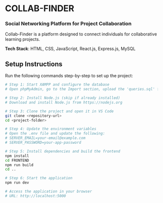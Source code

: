 # **COLLAB-FINDER**  
### Social Networking Platform for Project Collaboration  

Collab-Finder is a platform designed to connect individuals for collaborative learning projects.  

**Tech Stack**: HTML, CSS, JavaScript, React.js, Express.js, MySQL  

## **Setup Instructions**  
Run the following commands step-by-step to set up the project:  
```bash
# Step 1: Start XAMPP and configure the database
# Open phpMyAdmin, go to the Import section, upload the 'queries.sql' file, and click Import.

# Step 2: Install Node.js (skip if already installed)
# Download and install Node.js from https://nodejs.org

# Step 3: Clone the project and open it in VS Code
git clone <repository-url>
cd <project-folder>

# Step 4: Update the environment variables
# Open the .env file and update the following:
# SERVER_EMAIL=your-email@example.com
# SERVER_PASSWORD=your-app-password

# Step 5: Install dependencies and build the frontend
npm install
cd FRONTEND
npm run build
cd ..

# Step 6: Start the application
npm run dev

# Access the application in your browser
# URL: http://localhost:5000
